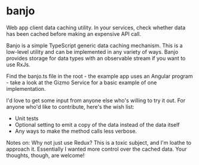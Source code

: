 # banjo
Web app client data caching utility. In your services, check whether data has been cached before making an expensive API call.

Banjo is a simple TypeScript generic data caching mechanism. This is a low-level utility and can be implemented in any variety of ways. Banjo provides storage for data types with an observable stream if you want to use RxJs.

Find the banjo.ts file in the root - the example app uses an Angular program - take a look at the Gizmo Service for a basic example of one implementation.

I'd love to get some input from anyone else who's willing to try it out. For anyone who'd like to contribute, here's the wish list:
<ul>
    <li>Unit tests</li>
    <li>Optional setting to emit a copy of the data instead of the data itself</li>
    <li>Any ways to make the method calls less verbose.</li>
</ul>

Notes on: Why not just use Redux?
This is a toxic subject, and I'm loathe to approach it. Essentially I wanted more control over the cached data. Your thoughts, though, are welcome!
